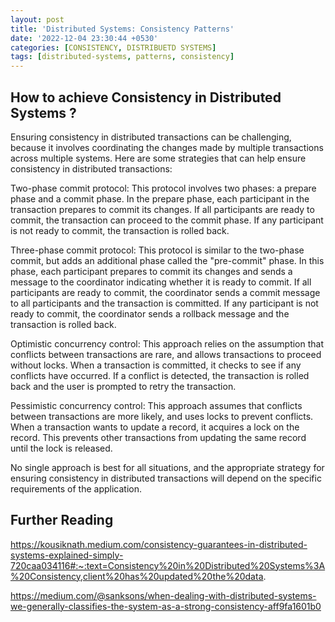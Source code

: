 ```yaml
---
layout: post
title: 'Distributed Systems: Consistency Patterns'
date: '2022-12-04 23:30:44 +0530'
categories: [CONSISTENCY, DISTRIBUETD SYSTEMS]
tags: [distributed-systems, patterns, consistency]
---
```

## How to achieve Consistency in Distributed Systems ?

Ensuring consistency in distributed transactions can be challenging, because it involves coordinating the changes made by multiple transactions across multiple systems. Here are some strategies that can help ensure consistency in distributed transactions:

Two-phase commit protocol: This protocol involves two phases: a prepare phase and a commit phase. In the prepare phase, each participant in the transaction prepares to commit its changes. If all participants are ready to commit, the transaction can proceed to the commit phase. If any participant is not ready to commit, the transaction is rolled back.

Three-phase commit protocol: This protocol is similar to the two-phase commit, but adds an additional phase called the "pre-commit" phase. In this phase, each participant prepares to commit its changes and sends a message to the coordinator indicating whether it is ready to commit. If all participants are ready to commit, the coordinator sends a commit message to all participants and the transaction is committed. If any participant is not ready to commit, the coordinator sends a rollback message and the transaction is rolled back.

Optimistic concurrency control: This approach relies on the assumption that conflicts between transactions are rare, and allows transactions to proceed without locks. When a transaction is committed, it checks to see if any conflicts have occurred. If a conflict is detected, the transaction is rolled back and the user is prompted to retry the transaction.

Pessimistic concurrency control: This approach assumes that conflicts between transactions are more likely, and uses locks to prevent conflicts. When a transaction wants to update a record, it acquires a lock on the record. This prevents other transactions from updating the same record until the lock is released.

No single approach is best for all situations, and the appropriate strategy for ensuring consistency in distributed transactions will depend on the specific requirements of the application.

## Further Reading

https://kousiknath.medium.com/consistency-guarantees-in-distributed-systems-explained-simply-720caa034116#:~:text=Consistency%20in%20Distributed%20Systems%3A%20Consistency,client%20has%20updated%20the%20data.

https://medium.com/@sanksons/when-dealing-with-distributed-systems-we-generally-classifies-the-system-as-a-strong-consistency-aff9fa1601b0